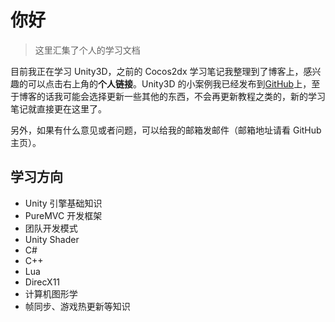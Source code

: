 # 你好

> 这里汇集了个人的学习文档

目前我正在学习 Unity3D，之前的 Cocos2dx 学习笔记我整理到了博客上，感兴趣的可以点击右上角的**个人链接**。Unity3D 的小案例我已经发布到[GitHub](https://github.com/huyinxian/Unity3D-Practice)上，至于博客的话我可能会选择更新一些其他的东西，不会再更新教程之类的，新的学习笔记就直接更在这里了。

另外，如果有什么意见或者问题，可以给我的邮箱发邮件（邮箱地址请看 GitHub 主页）。

## 学习方向

* Unity 引擎基础知识
* PureMVC 开发框架
* 团队开发模式
* Unity Shader
* C#
* C++
* Lua
* DirecX11
* 计算机图形学
* 帧同步、游戏热更新等知识